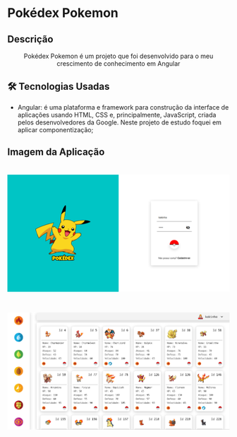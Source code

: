 # Pokédex Pokemon

## Descrição
<p align="center">Pokédex Pokemon é um projeto que foi desenvolvido para o meu crescimento de conhecimento em Angular</p>

## 🛠 Tecnologias Usadas

* Angular: é uma plataforma e framework para construção da interface de aplicações usando HTML, CSS e, principalmente, JavaScript, criada pelos desenvolvedores da Google. Neste projeto de estudo foquei em aplicar componentização;

## Imagem da Aplicação
<h1 align="center">
  <img src="./src/assets/capaGitHub.png" />
</h1>
<h1 align="center">
  <img src="./src/assets/conteudoGit.png" />
</h1>
